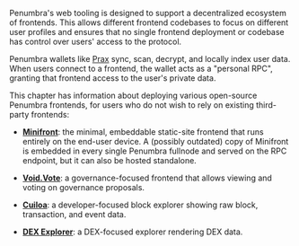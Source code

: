 Penumbra's web tooling is designed to support a decentralized ecosystem of
frontends.  This allows different frontend codebases to focus on different user
profiles and ensures that no single frontend deployment or codebase has control
over users' access to the protocol.

Penumbra wallets like [Prax] sync, scan, decrypt, and locally index user data.
When users connect to a frontend, the wallet acts as a "personal RPC", granting
that frontend access to the user's private data.

This chapter has information about deploying various open-source Penumbra
frontends, for users who do not wish to rely on existing third-party frontends:

- [**Minifront**](./frontend/minifront.md): the minimal, embeddable static-site
frontend that runs entirely on the end-user device. A (possibly outdated) copy
of Minifront is embedded in every single Penumbra fullnode and served on the RPC
endpoint, but it can also be hosted standalone.

- [**Void.Vote**](./frontend/void-vote.mdx): a governance-focused frontend that
allows viewing and voting on governance proposals.

- [**Cuiloa**](./frontend/cuiloa.mdx): a developer-focused block explorer showing raw block, transaction, and event data.

- [**DEX Explorer**](./frontend/dex-explorer.mdx): a DEX-focused explorer rendering DEX data.

[Prax]: https://chromewebstore.google.com/detail/prax-wallet/lkpmkhpnhknhmibgnmmhdhgdilepfghe